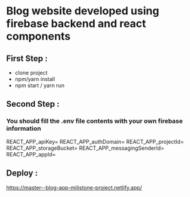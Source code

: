 # Blog website developed using firebase backend and react components

## First Step : 

- clone project
- npm/yarn install
- npm start / yarn run


## Second Step :

### You should fill the .env file contents with your own firebase information

REACT_APP_apiKey=
REACT_APP_authDomain=
REACT_APP_projectId=
REACT_APP_storageBucket=
REACT_APP_messagingSenderId=
REACT_APP_appId=


## Deploy :

https://master--blog-app-milistone-project.netlify.app/



